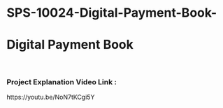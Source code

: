 # SPS-10024-Digital-Payment-Book-
<h1>Digital Payment Book</h1>
<br>
<h3>Project Explanation Video Link : </h3> https://youtu.be/NoN7tKCgi5Y 

